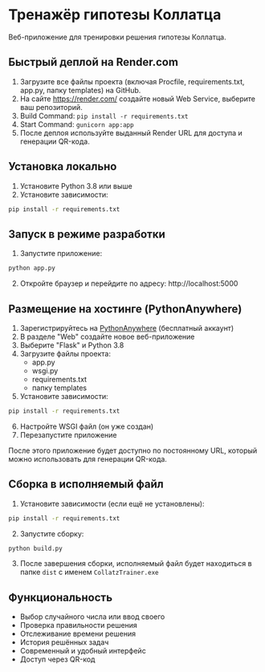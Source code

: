 # Тренажёр гипотезы Коллатца

Веб-приложение для тренировки решения гипотезы Коллатца.

## Быстрый деплой на Render.com

1. Загрузите все файлы проекта (включая Procfile, requirements.txt, app.py, папку templates) на GitHub.
2. На сайте https://render.com/ создайте новый Web Service, выберите ваш репозиторий.
3. Build Command: `pip install -r requirements.txt`
4. Start Command: `gunicorn app:app`
5. После деплоя используйте выданный Render URL для доступа и генерации QR-кода.

## Установка локально

1. Установите Python 3.8 или выше
2. Установите зависимости:
```bash
pip install -r requirements.txt
```

## Запуск в режиме разработки

1. Запустите приложение:
```bash
python app.py
```

2. Откройте браузер и перейдите по адресу: http://localhost:5000

## Размещение на хостинге (PythonAnywhere)

1. Зарегистрируйтесь на [PythonAnywhere](https://www.pythonanywhere.com/) (бесплатный аккаунт)
2. В разделе "Web" создайте новое веб-приложение
3. Выберите "Flask" и Python 3.8
4. Загрузите файлы проекта:
   - app.py
   - wsgi.py
   - requirements.txt
   - папку templates
5. Установите зависимости:
```bash
pip install -r requirements.txt
```
6. Настройте WSGI файл (он уже создан)
7. Перезапустите приложение

После этого приложение будет доступно по постоянному URL, который можно использовать для генерации QR-кода.

## Сборка в исполняемый файл

1. Установите зависимости (если ещё не установлены):
```bash
pip install -r requirements.txt
```

2. Запустите сборку:
```bash
python build.py
```

3. После завершения сборки, исполняемый файл будет находиться в папке `dist` с именем `CollatzTrainer.exe`

## Функциональность

- Выбор случайного числа или ввод своего
- Проверка правильности решения
- Отслеживание времени решения
- История решённых задач
- Современный и удобный интерфейс
- Доступ через QR-код 